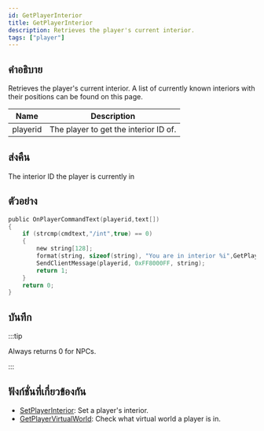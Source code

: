 ```yaml
---
id: GetPlayerInterior
title: GetPlayerInterior
description: Retrieves the player's current interior.
tags: ["player"]
---
```


## คำอธิบาย

Retrieves the player's current interior. A list of currently known interiors with their positions can be found on this page.

| Name     | Description                           |
| -------- | ------------------------------------- |
| playerid | The player to get the interior ID of. |

## ส่งคืน

The interior ID the player is currently in

## ตัวอย่าง

```c
public OnPlayerCommandText(playerid,text[])
{
    if (strcmp(cmdtext,"/int",true) == 0)
    {
        new string[128];
        format(string, sizeof(string), "You are in interior %i",GetPlayerInterior(playerid));
        SendClientMessage(playerid, 0xFF8000FF, string);
        return 1;
    }
    return 0;
}
```

## บันทึก

:::tip

Always returns 0 for NPCs.

:::

## ฟังก์ชั่นที่เกี่ยวข้องกัน

- [SetPlayerInterior](../functions/SetPlayerInterior): Set a player's interior.
- [GetPlayerVirtualWorld](../functions/GetPlayerVirtualWorld): Check what virtual world a player is in.
